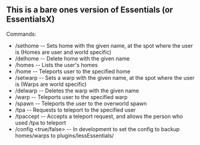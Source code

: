 ## This is a bare ones version of Essentials (or EssentialsX)

Commands:
  * /sethome <home> -- Sets home with the given name,  at the spot where the user is (Homes are user and world specific)
  * /delhome <home> -- Delete home with the given name
  * /homes -- Lists the user's homes
  * /home <home> -- Teleports user to the specified home
  * /setwarp <warp> -- Sets a warp with the given name, at the spot where the user is (Warps are world specific)
  * /delwarp <warp> -- Deletes the warp with the given name
  * /warp <warp> -- Teleports user to the specified warp 
  * /spawn -- Teleports the user to the overworld spawn
  * /tpa <user> -- Requests to teleport to the specified user
  * /tpaccept -- Accepts a teleport request, and allows the person who used /tpa to teleport
  * /config <config option> <true/false> -- In development to set the config to backup homes/warps to plugins/lessEssentials/
  
  
